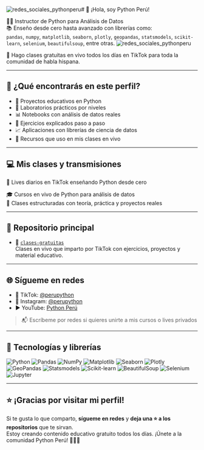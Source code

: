 ![redes_sociales_pythonperu](https://github.com/user-attachments/assets/b68df166-a95b-4253-9098-0f4b0b14b3dd)# 👋 ¡Hola, soy Python Perú!
  
👨‍🏫 Instructor de Python para Análisis de Datos  
📚 Enseño desde cero hasta avanzado con librerías como:  
`pandas`, `numpy`, `matplotlib`, `seaborn`, `plotly`, `geopandas`, `statsmodels`, `scikit-learn`, `selenium`, `beautifulsoup`, entre otras.
![redes_sociales_pythonperu](https://github.com/user-attachments/assets/67c8b9a8-6095-483b-b6b3-faded946392a)


🎥 Hago clases gratuitas en vivo todos los días en TikTok para toda la comunidad de habla hispana.




---

## 🚀 ¿Qué encontrarás en este perfil?

- 📘 Proyectos educativos en Python  
- 🧪 Laboratorios prácticos por niveles  
- 📊 Notebooks con análisis de datos reales  
- 🧠 Ejercicios explicados paso a paso  
- 📈 Aplicaciones con librerías de ciencia de datos  
- 📂 Recursos que uso en mis clases en vivo  



---

## 💻 Mis clases y transmisiones

🔴 Lives diarios en TikTok enseñando Python desde cero  

🎓 Cursos en vivo de Python para análisis de datos  
📅 Clases estructuradas con teoría, práctica y proyectos reales  



---

## 📁 Repositorio principal

- 🎒 [`clases-gratuitas`](https://github.com/perupython/clases-gratuitas)  
  Clases en vivo que imparto por TikTok con ejercicios, proyectos y material educativo.

---

## 🌐 Sígueme en redes

- 🎥 TikTok: [@perupython](https://www.tiktok.com/@perupython)  
- 📸 Instagram: [@perupython](https://www.instagram.com/perupython)  
- ▶️ YouTube: [Python Perú](https://www.youtube.com/@perupython)

> 📬 Escríbeme por redes si quieres unirte a mis cursos o lives privados

---

## 🧰 Tecnologías y librerías

![Python](https://img.shields.io/badge/-Python-3776AB?style=flat&logo=python&logoColor=white)
![Pandas](https://img.shields.io/badge/-Pandas-150458?style=flat&logo=pandas)
![NumPy](https://img.shields.io/badge/-NumPy-013243?style=flat&logo=numpy)
![Matplotlib](https://img.shields.io/badge/-Matplotlib-11557C?style=flat)
![Seaborn](https://img.shields.io/badge/-Seaborn-2C2D72?style=flat)
![Plotly](https://img.shields.io/badge/-Plotly-3F4F75?style=flat)
![GeoPandas](https://img.shields.io/badge/-GeoPandas-008080?style=flat)
![Statsmodels](https://img.shields.io/badge/-Statsmodels-003366?style=flat)
![Scikit-learn](https://img.shields.io/badge/-Scikit--Learn-F7931E?style=flat&logo=scikitlearn)
![BeautifulSoup](https://img.shields.io/badge/-BeautifulSoup-509941?style=flat)
![Selenium](https://img.shields.io/badge/-Selenium-43B02A?style=flat&logo=selenium)
![Jupyter](https://img.shields.io/badge/-Jupyter-F37626?style=flat&logo=jupyter)



---

## ⭐ ¡Gracias por visitar mi perfil!

Si te gusta lo que comparto, **sígueme en redes** y **deja una ⭐ a los repositorios** que te sirvan.  
Estoy creando contenido educativo gratuito todos los días. ¡Únete a la comunidad Python Perú! 🐍🇵🇪
